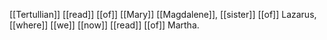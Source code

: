 [[Tertullian]] [[read]] [[of]] [[Mary]] [[Magdalene]], [[sister]] [[of]] Lazarus, [[where]] [[we]] [[now]] [[read]] [[of]] Martha.